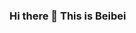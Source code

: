 ### Hi there 👋 This is Beibei

<!--
**be1be1/be1be1** is a ✨ _special_ ✨ repository because its `README.md` (this file) appears on your GitHub profile.

Here are some ideas to get you started:

- 🔭 I’m currently working on machine learning systems. 
- 🌱 I’m currently learning graph convolutional neural networks.
- 👯 I’m looking to collaborate on deep neural network inference acceleration.
- 🤔 I’m looking for help with queueing theory.
- 💬 Ask me about operating systems and networks.
- 📫 How to reach me: on the eath.

